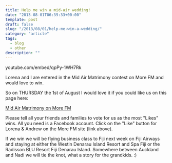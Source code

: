 ```yaml
---
title: Help me win a mid-air wedding!
date: "2013-08-01T06:39:33+00:00"
template: post
draft: false
slug: "/2013/08/01/help-me-win-a-wedding/"
category: "article"
tags:
  - blog
  - other
description: ""
---
```


youtube.com/embed/qpPy-1WH7Rk

Lorena and I are entered in the Mid Air Matrimony contest on More FM and would love to win.

So on THURSDAY the 1st of August I would love it if you could like us on this page here:

<a href="http://bit.ly/lorena4andrew" title="Vote for us on the More FM site">Mid Air Matrimony on More FM</a>

Please tell all your friends and families to vote for us as the most "Likes" wins. All you need is a Facebook account. Click on the "Like" button for Lorena & Andrew on the More FM site (link above).

If we win we will be flying business class to Fiji next week on Fiji Airways and staying at either the Westin Denarau Island Resort and Spa Fiji or the Radisson BLU Resort Fiji Denarau Island. Somewhere between Auckland and Nadi we will tie the knot, what a story for the grandkids. :)
